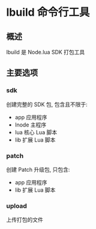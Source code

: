 # lbuild 命令行工具

## 概述

lbuild 是 Node.lua SDK 打包工具

## 主要选项

### sdk

创建完整的 SDK 包, 包含且不限于: 

- app 应用程序
- lnode 主程序
- lua 核心 Lua 脚本
- lib 扩展 Lua 脚本

### patch

创建 Patch 升级包, 只包含: 

- app 应用程序
- lib 扩展 Lua 脚本

### upload

上传打包的文件

